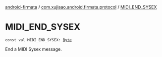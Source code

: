 [android-firmata](../index.md) / [com.xujiaao.android.firmata.protocol](index.md) / [MIDI_END_SYSEX](./-m-i-d-i_-e-n-d_-s-y-s-e-x.md)

# MIDI_END_SYSEX

`const val MIDI_END_SYSEX: `[`Byte`](https://kotlinlang.org/api/latest/jvm/stdlib/kotlin/-byte/index.html)

End a MIDI Sysex message.

